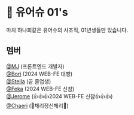 # 🥇 유어슈 01's
마치 하나회같은 유어슈의 사조직, 01년생들만 있습니다.

## 멤버
<div>
  <a href="https://github.com/minai621">@MJ</a> (프론트엔드 개발자)
</div>
<div>
  <a href="https://github.com/nijuy">@Bori</a> (2024 WEB-FE 대빵)
</div>
<div>
  <a href="https://github.com/intersoom">@Stella</a> (곧 졸업생)
</div>
<div>
  <a href="https://github.com/fekapark">@Feka</a> (2024 WEB-FE 신참)
</div>
<div>
  <a href="https://github.com/owl1753">@Jerome</a> (👍👍👍2024 WEB-FE 신참👍👍👍)
</div>
<div>
  <a href="https://github.com/seocylucky">@Chaeri</a> (🍒채리정신체리🍒)
</div>
